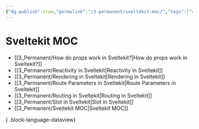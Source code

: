 ```yaml
---
{"dg-publish":true,"permalink":"/3-permanent/sveltekit-moc/","tags":["code/sveltekit"],"created":"2023-07-24T14:36:28.391-06:00","updated":"2023-09-05T13:41:02.660-06:00"}
---
```


# Sveltekit MOC
- [[3_Permanent/How do props work in Sveltekit?\|How do props work in Sveltekit?]]
- [[3_Permanent/Reactivity in Sveltekit\|Reactivity in Sveltekit]]
- [[3_Permanent/Rendering in Sveltekit\|Rendering in Sveltekit]]
- [[3_Permanent/Route Parameters in Sveltekit\|Route Parameters in Sveltekit]]
- [[3_Permanent/Routing in Sveltekit\|Routing in Sveltekit]]
- [[3_Permanent/Slot in Sveltekit\|Slot in Sveltekit]]
- [[3_Permanent/Sveltekit MOC\|Sveltekit MOC]]

{ .block-language-dataview}